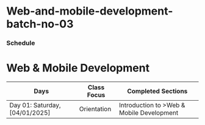 # Web-and-mobile-development-batch-no-03

### Schedule
 <h1>Web & Mobile Development</h1>
<table>
  <thead>
    <tr>
       <th>Days</th>
      <th>Class Focus</th>
      <th>Completed Sections</th>
    </tr>
  </thead>
  <tbody>
    <tr>
       <td>Day 01: Saturday, [04/01/2025]</td>
      <td>Orientation</td>
      <td>Introduction to >Web & Mobile Development</td>
    </tr>
  </tbody>
</table>


